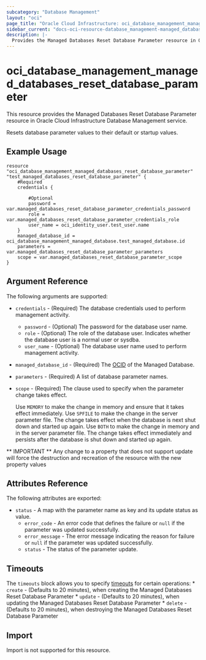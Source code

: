 ```yaml
---
subcategory: "Database Management"
layout: "oci"
page_title: "Oracle Cloud Infrastructure: oci_database_management_managed_databases_reset_database_parameter"
sidebar_current: "docs-oci-resource-database_management-managed_databases_reset_database_parameter"
description: |-
  Provides the Managed Databases Reset Database Parameter resource in Oracle Cloud Infrastructure Database Management service
---
```


# oci_database_management_managed_databases_reset_database_parameter
This resource provides the Managed Databases Reset Database Parameter resource in Oracle Cloud Infrastructure Database Management service.

Resets database parameter values to their default or startup values.


## Example Usage

```hcl
resource "oci_database_management_managed_databases_reset_database_parameter" "test_managed_databases_reset_database_parameter" {
	#Required
	credentials {

		#Optional
		password = var.managed_databases_reset_database_parameter_credentials_password
		role = var.managed_databases_reset_database_parameter_credentials_role
		user_name = oci_identity_user.test_user.name
	}
	managed_database_id = oci_database_management_managed_database.test_managed_database.id
	parameters = var.managed_databases_reset_database_parameter_parameters
	scope = var.managed_databases_reset_database_parameter_scope
}
```

## Argument Reference

The following arguments are supported:

* `credentials` - (Required) The database credentials used to perform management activity.
	* `password` - (Optional) The password for the database user name. 
	* `role` - (Optional) The role of the database user. Indicates whether the database user is a normal user or sysdba.
	* `user_name` - (Optional) The database user name used to perform management activity. 
* `managed_database_id` - (Required) The [OCID](https://docs.cloud.oracle.com/iaas/Content/General/Concepts/identifiers.htm) of the Managed Database.
* `parameters` - (Required) A list of database parameter names.
* `scope` - (Required) The clause used to specify when the parameter change takes effect.

	Use `MEMORY` to make the change in memory and ensure that it takes effect immediately. Use `SPFILE` to make the change in the server parameter file. The change takes effect when the database is next shut down and started up again. Use `BOTH` to make the change in memory and in the server parameter file. The change takes effect immediately and persists after the database is shut down and started up again. 


** IMPORTANT **
Any change to a property that does not support update will force the destruction and recreation of the resource with the new property values

## Attributes Reference

The following attributes are exported:

* `status` - A map with the parameter name as key and its update status as value. 
	* `error_code` - An error code that defines the failure or `null` if the parameter was updated successfully. 
	* `error_message` - The error message indicating the reason for failure or `null` if the parameter was updated successfully. 
	* `status` - The status of the parameter update.

## Timeouts

The `timeouts` block allows you to specify [timeouts](https://registry.terraform.io/providers/hashicorp/oci/latest/docs/guides/changing_timeouts) for certain operations:
	* `create` - (Defaults to 20 minutes), when creating the Managed Databases Reset Database Parameter
	* `update` - (Defaults to 20 minutes), when updating the Managed Databases Reset Database Parameter
	* `delete` - (Defaults to 20 minutes), when destroying the Managed Databases Reset Database Parameter


## Import

Import is not supported for this resource.

